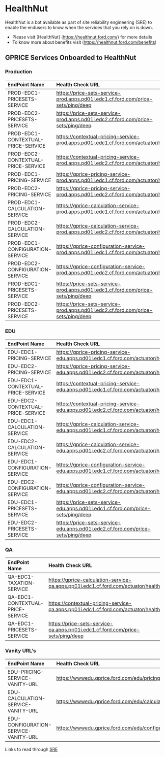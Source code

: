 # HealthNut

HealthNut is a bot available as part of site reliability engineering (SRE) to enable the endusers to know when the services that you rely on is down.

 - Please visit [HealthNut] (https://healthnut.ford.com/) for more details
 - To know more about benefits visit (https://healthnut.ford.com/benefits)

 ## GPRICE Services Onboarded to HealthNut

### **Production**
 | EndPoint Name | Health Check URL |
 |:---  |:---  |
 |PROD-EDC1-PRICESETS-SERVICE|https://price-sets-service-prod.apps.pd01i.edc1.cf.ford.com/price-sets/ping/deep|
 |PROD-EDC2-PRICESETS-SERVICE|https://price-sets-service-prod.apps.pd01i.edc2.cf.ford.com/price-sets/ping/deep|
 |PROD-EDC1-CONTEXTUAL-PRICE-SERVICE|https://contextual-pricing-service-prod.apps.pd01i.edc1.cf.ford.com/actuator/health|
 |PROD-EDC2-CONTEXTUAL-PRICE-SERVICE|https://contextual-pricing-service-prod.apps.pd01i.edc2.cf.ford.com/actuator/health|
 |PROD-EDC1-PRICING-SERVICE|https://gprice-pricing-service-prod.apps.pd01i.edc1.cf.ford.com/actuator/health|
 |PROD-EDC2-PRICING-SERVICE|https://gprice-pricing-service-prod.apps.pd01i.edc2.cf.ford.com/actuator/health|
 |PROD-EDC1-CALCULATION-SERVICE|https://gprice-calculation-service-prod.apps.pd01i.edc1.cf.ford.com/actuator/health|
 |PROD-EDC2-CALCULATION-SERVICE|https://gprice-calculation-service-prod.apps.pd01i.edc2.cf.ford.com/actuator/health|
 |PROD-EDC1-CONFIGURATION-SERVICE|https://gprice-configuration-service-prod.apps.pd01i.edc1.cf.ford.com/actuator/health|
 |PROD-EDC2-CONFIGURATION-SERVICE|https://gprice-configuration-service-prod.apps.pd01i.edc2.cf.ford.com/actuator/health|
 |PROD-EDC1-PRICESETS-SERVICE|https://price-sets-service-prod.apps.pd01i.edc1.cf.ford.com/price-sets/ping/deep|
 |PROD-EDC2-PRICESETS-SERVICE|https://price-sets-service-prod.apps.pd01i.edc2.cf.ford.com/price-sets/ping/deep|
 

### **EDU**
 | EndPoint Name | Health Check URL |
 |:---  |:---  |
 |EDU-EDC1-PRICING-SERVICE|https://gprice-pricing-service-edu.apps.pd01i.edc1.cf.ford.com/actuator/health| 
 |EDU-EDC2-PRICING-SERVICE|https://gprice-pricing-service-edu.apps.pd01i.edc2.cf.ford.com/actuator/health|
 |EDU-EDC1-CONTEXTUAL-PRICE-SERVICE|https://contextual-pricing-service-edu.apps.pd01i.edc1.cf.ford.com/actuator/health|
 |EDU-EDC2-CONTEXTUAL-PRICE-SERVICE|https://contextual-pricing-service-edu.apps.pd01i.edc2.cf.ford.com/actuator/health|
 |EDU-EDC1-CALCULATION-SERVICE|https://gprice-calculation-service-edu.apps.pd01i.edc1.cf.ford.com/actuator/health|
 |EDU-EDC2-CALCULATION-SERVICE|https://gprice-calculation-service-edu.apps.pd01i.edc2.cf.ford.com/actuator/health|
 |EDU-EDC1-CONFIGURATION-SERVICE|https://gprice-configuration-service-edu.apps.pd01i.edc1.cf.ford.com/actuator/health|
 |EDU-EDC2-CONFIGURATION-SERVICE|https://gprice-configuration-service-edu.apps.pd01i.edc2.cf.ford.com/actuator/health|
 |EDU-EDC1-PRICESETS-SERVICE|https://price-sets-service-edu.apps.pd01i.edc1.cf.ford.com/price-sets/ping/deep|
 |EDU-EDC2-PRICESETS-SERVICE|https://price-sets-service-edu.apps.pd01i.edc2.cf.ford.com/price-sets/ping/deep|

### **QA**
 | EndPoint Name | Health Check URL |
 |:---  |:---  |
 |QA-EDC1-TAXATION-SERVICE|https://gprice-calculation-service-qa.apps.pp01i.edc1.cf.ford.com/actuator/health|
 |QA-EDC1-CONTEXTUAL-PRICE-SERVICE|https://contextual-pricing-service-qa.apps.pp01i.edc1.cf.ford.com/actuator/health|
 |QA-EDC1-PRICESETS-SERVICE|https://price-sets-service-qa.apps.pp01i.edc1.cf.ford.com/price-sets/ping/deep|

### **Vanity URL's**
 | EndPoint Name | Health Check URL |
 |:---  |:---  |
 |EDU-PRICING-SERVICE-VANITY-URL|https://wwwedu.gprice.ford.com/edu/pricing/actuator/health|
 |EDU-CALCULATION-SERVICE-VANITY-URL|https://wwwedu.gprice.ford.com/edu/calculation/actuator/health|
 |EDU-CONFIGURATION-SERVICE-VANITY-URL|https://wwwedu.gprice.ford.com/edu/configuration/actuator/health|

Links to read through
[SRE](https://sre.ford.com/)